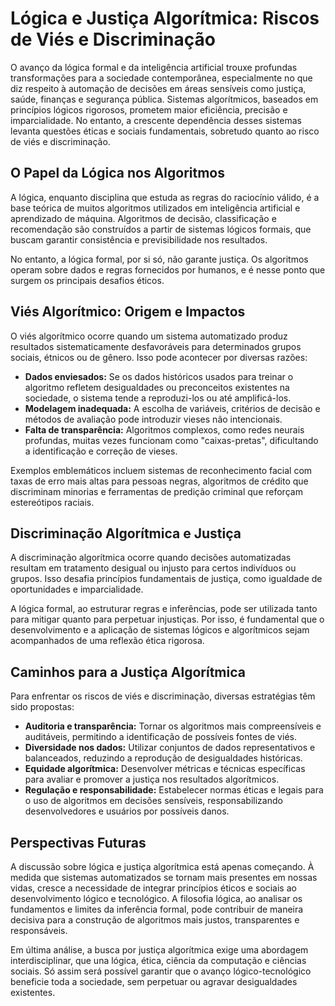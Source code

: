 # Lógica e Justiça Algorítmica: Riscos de Viés e Discriminação

O avanço da lógica formal e da inteligência artificial trouxe profundas transformações para a sociedade contemporânea, especialmente no que diz respeito à automação de decisões em áreas sensíveis como justiça, saúde, finanças e segurança pública. Sistemas algorítmicos, baseados em princípios lógicos rigorosos, prometem maior eficiência, precisão e imparcialidade. No entanto, a crescente dependência desses sistemas levanta questões éticas e sociais fundamentais, sobretudo quanto ao risco de viés e discriminação.

## O Papel da Lógica nos Algoritmos

A lógica, enquanto disciplina que estuda as regras do raciocínio válido, é a base teórica de muitos algoritmos utilizados em inteligência artificial e aprendizado de máquina. Algoritmos de decisão, classificação e recomendação são construídos a partir de sistemas lógicos formais, que buscam garantir consistência e previsibilidade nos resultados.

No entanto, a lógica formal, por si só, não garante justiça. Os algoritmos operam sobre dados e regras fornecidos por humanos, e é nesse ponto que surgem os principais desafios éticos.

## Viés Algorítmico: Origem e Impactos

O viés algorítmico ocorre quando um sistema automatizado produz resultados sistematicamente desfavoráveis para determinados grupos sociais, étnicos ou de gênero. Isso pode acontecer por diversas razões:

- **Dados enviesados:** Se os dados históricos usados para treinar o algoritmo refletem desigualdades ou preconceitos existentes na sociedade, o sistema tende a reproduzi-los ou até amplificá-los.
- **Modelagem inadequada:** A escolha de variáveis, critérios de decisão e métodos de avaliação pode introduzir vieses não intencionais.
- **Falta de transparência:** Algoritmos complexos, como redes neurais profundas, muitas vezes funcionam como "caixas-pretas", dificultando a identificação e correção de vieses.

Exemplos emblemáticos incluem sistemas de reconhecimento facial com taxas de erro mais altas para pessoas negras, algoritmos de crédito que discriminam minorias e ferramentas de predição criminal que reforçam estereótipos raciais.

## Discriminação Algorítmica e Justiça

A discriminação algorítmica ocorre quando decisões automatizadas resultam em tratamento desigual ou injusto para certos indivíduos ou grupos. Isso desafia princípios fundamentais de justiça, como igualdade de oportunidades e imparcialidade.

A lógica formal, ao estruturar regras e inferências, pode ser utilizada tanto para mitigar quanto para perpetuar injustiças. Por isso, é fundamental que o desenvolvimento e a aplicação de sistemas lógicos e algorítmicos sejam acompanhados de uma reflexão ética rigorosa.

## Caminhos para a Justiça Algorítmica

Para enfrentar os riscos de viés e discriminação, diversas estratégias têm sido propostas:

- **Auditoria e transparência:** Tornar os algoritmos mais compreensíveis e auditáveis, permitindo a identificação de possíveis fontes de viés.
- **Diversidade nos dados:** Utilizar conjuntos de dados representativos e balanceados, reduzindo a reprodução de desigualdades históricas.
- **Equidade algorítmica:** Desenvolver métricas e técnicas específicas para avaliar e promover a justiça nos resultados algorítmicos.
- **Regulação e responsabilidade:** Estabelecer normas éticas e legais para o uso de algoritmos em decisões sensíveis, responsabilizando desenvolvedores e usuários por possíveis danos.

## Perspectivas Futuras

A discussão sobre lógica e justiça algorítmica está apenas começando. À medida que sistemas automatizados se tornam mais presentes em nossas vidas, cresce a necessidade de integrar princípios éticos e sociais ao desenvolvimento lógico e tecnológico. A filosofia lógica, ao analisar os fundamentos e limites da inferência formal, pode contribuir de maneira decisiva para a construção de algoritmos mais justos, transparentes e responsáveis.

Em última análise, a busca por justiça algorítmica exige uma abordagem interdisciplinar, que una lógica, ética, ciência da computação e ciências sociais. Só assim será possível garantir que o avanço lógico-tecnológico beneficie toda a sociedade, sem perpetuar ou agravar desigualdades existentes.